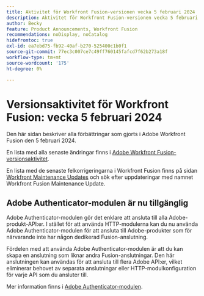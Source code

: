 ```yaml
---
title: Aktivitet för Workfront Fusion-versionen vecka 5 februari 2024
description: Aktivitet för Workfront Fusion-versionen vecka 5 februari 2024
author: Becky
feature: Product Announcements, Workfront Fusion
recommendations: noDisplay, noCatalog
hidefromtoc: true
exl-id: ea7ebd75-fb92-40af-b270-525400c1b0f1
source-git-commit: 77ec3c007ce7c49ff760145fafcd7f62b273a18f
workflow-type: tm+mt
source-wordcount: '175'
ht-degree: 0%

---
```


# Versionsaktivitet för Workfront Fusion: vecka 5 februari 2024

Den här sidan beskriver alla förbättringar som gjorts i Adobe Workfront Fusion den 5 februari 2024.

En lista med alla senaste ändringar finns i [Adobe Workfront Fusion-versionsaktivitet](/help/workfront-fusion/fusion-product-releases/fusion-release-activity.md).

En lista med de senaste felkorrigeringarna i Workfront Fusion finns på sidan [Workfront Maintenance Updates](https://experienceleague.adobe.com/docs/workfront-known-issues/releases/current-updates.html) och sök efter uppdateringar med namnet Workfront Fusion Maintenance Update.

## Adobe Authenticator-modulen är nu tillgänglig

Adobe Authenticator-modulen gör det enklare att ansluta till alla Adobe-produkt-API:er. I stället för att använda HTTP-modulerna kan du nu använda Adobe Authenticator-modulen för att ansluta till Adobe-produkter som för närvarande inte har någon dedikerad Fusion-anslutning.

Fördelen med att använda Adobe Authenticator-modulen är att du kan skapa en anslutning som liknar andra Fusion-anslutningar. Den här anslutningen kan användas för att ansluta till flera Adobe API:er, vilket eliminerar behovet av separata anslutningar eller HTTP-modulkonfiguration för varje API som du ansluter till.

Mer information finns i [Adobe Authenticator-modulen](/help/workfront-fusion/references/apps-and-modules/adobe-connectors/adobe-authenticator-modules.md).
